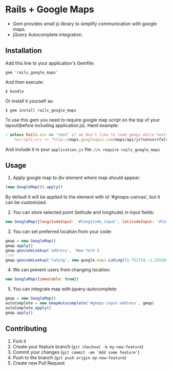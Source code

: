 # Rails + Google Maps

* Gem provides small js library to simplify communication with google maps.
* jQuery Autocomplete integration.


## Installation

Add this line to your application's Gemfile:

    gem 'rails_google_maps'

And then execute:

    $ bundle

Or install it yourself as:

    $ gem install rails_google_maps

To use this gem you need to require google map script on the top of your layout(before including application.js).
Haml example:
```ruby
- unless Rails.env == 'test' // we don't like to load gmaps while testing
    %script{:src => "http://maps.googleapis.com/maps/api/js?sensor=false", :type => "text/javascript"}
```

And include it in your ```application.js``` file:
```//= require rails_google_maps```


## Usage

1) Apply google map to div element where map should appear:
```js
(new GoogleMap()).apply()
```
By default it will be applied to the element with id '#gmaps-canvas', but it can be customized.

2) You can store selected point (latitude and longitude) in input fields:
```js
new GoogleMap({longitudeInput: '#longitude_input', latitudeInput: '#latitude_input'})
```

3) You can set preferred location from your code:
```js
gmap = new GoogleMap()
gmap.apply()
gmap.geocodeLookup('address', 'New York')
//or
gmap.geocodeLookup('latLng', new google.maps.LatLng(51.751724,-1.255284))
```

4) We can prevent users from changing location:
```js
new GoogleMap({immutable: true})
```

5) You can integrate map with jquery-autocomplete:
```js
gmap = new GoogleMap()
autoComplete = new GmapAutocomplete('#gmaps-input-address', gmap)
autoComplete.apply()
gmap.apply()
```
## Contributing

1. Fork it
2. Create your feature branch (`git checkout -b my-new-feature`)
3. Commit your changes (`git commit -am 'Add some feature'`)
4. Push to the branch (`git push origin my-new-feature`)
5. Create new Pull Request
